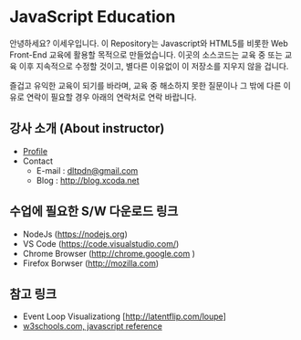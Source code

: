 # JavaScript Education
안녕하세요? 이세우입니다.
이 Repository는 Javascript와 HTML5를 비롯한 Web Front-End 교육에 활용할 목적으로 만들었습니다.
이곳의 소스코드는 교육 중 또는 교육 이후 지속적으로 수정할 것이고, 별다른 이유없이 이 저장소를 지우지 않을 겁니다.

즐겁고 유익한 교육이 되기를 바라며, 교육 중 해소하지 못한 질문이나 그 밖에 다른 이유로 연락이 필요할 경우 아래의 연락처로 연락 바랍니다.

## 강사 소개 (About instructor)
* [Profile](https://drive.google.com/file/d/0B3FcLTiIcKwOZExsSEg4QnpRcWs/view?usp=sharing) 
* Contact
	* E-mail : dltpdn@gmail.com
	* Blog : http://blog.xcoda.net

## 수업에 필요한 S/W 다운로드 링크
* NodeJs (https://nodejs.org)
* VS Code (https://code.visualstudio.com/)
* Chrome Browser (http://chrome.google.com )
* Firefox Borwser (http://mozilla.com)

## 참고 링크
* Event Loop Visualizationg [http://latentflip.com/loupe]
* [w3schools.com, javascript reference](https://www.w3schools.com/jsref/default.asp)

